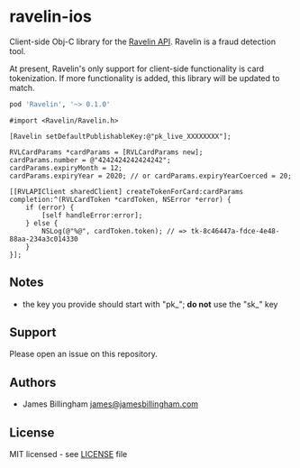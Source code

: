 # ravelin-ios

Client-side Obj-C library for the [Ravelin API](https://developer.ravelin.com).
Ravelin is a fraud detection tool.

At present, Ravelin's only support for client-side functionality is card
tokenization. If more functionality is added, this library will be updated to
match.

```ruby
pod 'Ravelin', '~> 0.1.0'
```

```objc
#import <Ravelin/Ravelin.h>

[Ravelin setDefaultPublishableKey:@"pk_live_XXXXXXXX"];

RVLCardParams *cardParams = [RVLCardParams new];
cardParams.number = @"4242424242424242";
cardParams.expiryMonth = 12;
cardParams.expiryYear = 2020; // or cardParams.expiryYearCoerced = 20;

[[RVLAPIClient sharedClient] createTokenForCard:cardParams completion:^(RVLCardToken *cardToken, NSError *error) {
	if (error) {
		[self handleError:error];
	} else {
		NSLog(@"%@", cardToken.token); // => tk-8c46447a-fdce-4e48-88aa-234a3c014330
	}
}];
```

## Notes

- the key you provide should start with "pk_"; **do not** use the "sk_" key

## Support

Please open an issue on this repository.

## Authors

- James Billingham <james@jamesbillingham.com>

## License

MIT licensed - see [LICENSE](LICENSE) file
